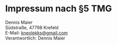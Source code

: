 # Impressum nach §5 TMG

Dennis Maier  
Südstraße, 47798 Krefeld  
E-Mail: kneolekks@gmail.com  
Verantwortlich: Dennis Maier
